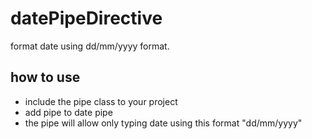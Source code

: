 # datePipeDirective
format date using dd/mm/yyyy format.


## how to use

- include the pipe class to your project
- add pipe to date pipe
- the pipe will allow only typing date using this format "dd/mm/yyyy" 

